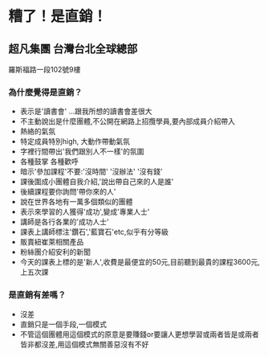 #  糟了！是直銷！

## 超凡集團 台灣台北全球總部
羅斯福路一段102號9樓

### 為什麼覺得是直銷？
* 表示是'讀書會' ...跟我所想的讀書會差很大
* 不主動說出是什麼團體,不公開在網路上招攬學員,要內部成員介紹帶入
* 熱絡的氣氛
* 特定成員特別high, 大動作帶動氣氛
* 字裡行間帶出'我們跟別人不一樣'的氛圍
* 各種鼓掌 各種歡呼
* 暗示'參加課程'不要:'沒時間' '沒辦法' '沒有錢'
* 課後圍成小團體自我介紹,'說出帶自己來的人是誰'
* 後續課程要你詢問'帶你來的人'
* 說在世界各地有一萬多個類似的團體
* 表示來學習的人獲得'成功',變成'專業人士'
* 講師是各行各業的'成功人士'
* 課表上講師標注'鑽石','藍寶石'etc,似乎有分等級
* 販賣紐崔萊相關產品
* 粉絲團介紹安利的新聞
* 今天的課表上標的是'新人',收費是最便宜的50元,目前聽到最貴的課程3600元,上五次課

### 是直銷有差嗎？
* 沒差
* 直銷只是一個手段,一個模式
* 不管這個團體用這個模式的原意是要賺錢or要讓人更想學習或兩者皆是或兩者皆非都沒差,用這個模式無關善惡沒有不好